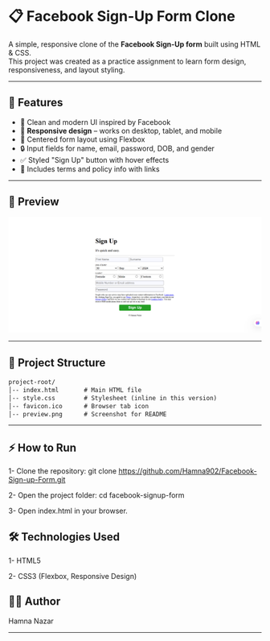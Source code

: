 # 📋 Facebook Sign-Up Form Clone

A simple, responsive clone of the **Facebook Sign-Up form** built using HTML & CSS.  
This project was created as a practice assignment to learn form design, responsiveness, and layout styling.

---

## 🌟 Features

- 🎨 Clean and modern UI inspired by Facebook  
- 📱 **Responsive design** – works on desktop, tablet, and mobile  
- 📍 Centered form layout using Flexbox  
- 🔒 Input fields for name, email, password, DOB, and gender  
- ✅ Styled "Sign Up" button with hover effects  
- 📑 Includes terms and policy info with links  

---

## 📸 Preview

![Form Preview](preview.png)

---

## 📂 Project Structure

```text
project-root/
│-- index.html       # Main HTML file  
│-- style.css        # Stylesheet (inline in this version)  
│-- favicon.ico      # Browser tab icon  
│-- preview.png      # Screenshot for README  
```
---

## ⚡ How to Run

1- Clone the repository:
git clone https://github.com/Hamna902/Facebook-Sign-up-Form.git

2- Open the project folder:
cd facebook-signup-form

3- Open index.html in your browser.

## 🛠️ Technologies Used

1- HTML5

2- CSS3 (Flexbox, Responsive Design)

## 👩‍💻 Author

Hamna Nazar

---